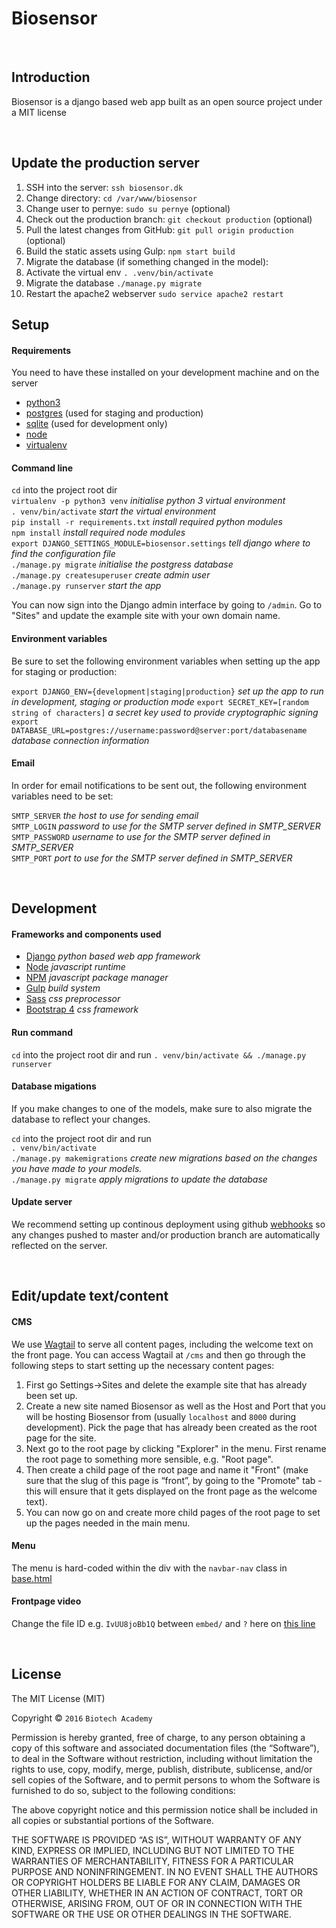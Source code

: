 # Biosensor

&nbsp;

## Introduction

Biosensor is a django based web app built as an open source project under a MIT license

&nbsp;

## Update the production server

1. SSH into the server: `ssh biosensor.dk`
2. Change directory: `cd /var/www/biosensor`
3. Change user to pernye: `sudo su pernye` (optional)
4. Check out the production branch: `git checkout production` (optional)
5. Pull the latest changes from GitHub: `git pull origin production` (optional)
6. Build the static assets using Gulp: `npm start build`
7. Migrate the database (if something changed in the model):
  1. Activate the virtual env `. .venv/bin/activate`
  2. Migrate the database `./manage.py migrate`
8. Restart the apache2 webserver `sudo service apache2 restart`


## Setup  

#### Requirements  
You need to have these installed on your development machine and on the server
- [python3](https://www.python.org)  
- [postgres](https://www.postgresql.org) (used for staging and production)
- [sqlite](https://www.sqlite.org/) (used for development only)
- [node](https://nodejs.org/)
- [virtualenv](https://virtualenv.pypa.io/en/stable/)

#### Command line

`cd` into the project root dir  
`virtualenv -p python3 venv` *initialise python 3 virtual environment*  
`. venv/bin/activate` *start the virtual environment*  
`pip install -r requirements.txt` *install required python modules*  
`npm install` *install required node modules*  
`export DJANGO_SETTINGS_MODULE=biosensor.settings` *tell django where to find the configuration file*  
`./manage.py migrate` *initialise the postgress database*  
`./manage.py createsuperuser` *create admin user*  
`./manage.py runserver` *start the app*  

You can now sign into the Django admin interface by going to `/admin`. Go to "Sites" and update the example site with your own domain name.

#### Environment variables

Be sure to set the following environment variables when setting up the app for staging or production:

`export DJANGO_ENV={development|staging|production}` *set up the app to run in development, staging or production mode*
`export SECRET_KEY=[random string of characters]` *a secret key used to provide cryptographic signing*  
`export DATABASE_URL=postgres://username:password@server:port/databasename` *database connection information*

#### Email

In order for email notifications to be sent out, the following environment variables need to be set:

`SMTP_SERVER` *the host to use for sending email*  
`SMTP_LOGIN` *password to use for the SMTP server defined in SMTP_SERVER*  
`SMTP_PASSWORD` *username to use for the SMTP server defined in SMTP_SERVER*  
`SMTP_PORT` *port to use for the SMTP server defined in SMTP_SERVER*  

&nbsp;

## Development

#### Frameworks and components used
- [Django](https://www.djangoproject.com) *python based web app framework*
- [Node](https://nodejs.org/) *javascript runtime*
- [NPM](https://www.npmjs.com) *javascript package manager*
- [Gulp](http://gulpjs.com) *build system*
- [Sass](http://sass-lang.com) *css preprocessor*
- [Bootstrap 4](http://v4-alpha.getbootstrap.com) *css framework*

#### Run command

`cd` into the project root dir and run
`. venv/bin/activate && ./manage.py runserver`

#### Database migations

If you make changes to one of the models, make sure to also migrate the database to reflect your changes.

`cd` into the project root dir and run  
`. venv/bin/activate`  
`./manage.py makemigrations` *create new migrations based on the changes you have made to your models.*  
`./manage.py migrate` *apply migrations to update the database*  

#### Update server

We recommend setting up continous deployment using github [webhooks](https://developer.github.com/webhooks/) so any changes pushed to master and/or production branch are automatically reflected on the server.

&nbsp;

## Edit/update text/content

#### CMS

We use [Wagtail](wagtail.io) to serve all content pages, including the welcome text on the front page. You can access Wagtail at `/cms` and then go through the following steps to start setting up the necessary content pages:

1. First go Settings->Sites and delete the example site that has already been set up.
2. Create a new site named Biosensor as well as the Host and Port that you will be hosting Biosensor from (usually `localhost` and `8000` during development). Pick the page that has already been created as the root page for the site.
3. Next go to the root page by clicking "Explorer" in the menu. First rename the root page to something more sensible, e.g. "Root page".
4. Then create a child page of the root page and name it "Front" (make sure that the slug of this page is “front”, by going to the  "Promote" tab - this will ensure that it gets displayed on the front page as the welcome text).
5. You can now go on and create more child pages of the root page to set up the pages needed in the main menu.

#### Menu

The menu is hard-coded within the div with the `navbar-nav` class in [base.html](https://github.com/Socialsquare/biosensor/blob/master/biosensor/templates/base.html)

#### Frontpage video

Change the file ID e.g. `IvUU8joBb1Q` between `embed/` and `?` here on [this line](https://github.com/Socialsquare/biosensor/blob/master/biosensor/templates/index.html#L16)

&nbsp;

## License

The MIT License (MIT)

Copyright © `2016` `Biotech Academy`

Permission is hereby granted, free of charge, to any person
obtaining a copy of this software and associated documentation
files (the “Software”), to deal in the Software without
restriction, including without limitation the rights to use,
copy, modify, merge, publish, distribute, sublicense, and/or sell
copies of the Software, and to permit persons to whom the
Software is furnished to do so, subject to the following
conditions:

The above copyright notice and this permission notice shall be
included in all copies or substantial portions of the Software.

THE SOFTWARE IS PROVIDED “AS IS”, WITHOUT WARRANTY OF ANY KIND,
EXPRESS OR IMPLIED, INCLUDING BUT NOT LIMITED TO THE WARRANTIES
OF MERCHANTABILITY, FITNESS FOR A PARTICULAR PURPOSE AND
NONINFRINGEMENT. IN NO EVENT SHALL THE AUTHORS OR COPYRIGHT
HOLDERS BE LIABLE FOR ANY CLAIM, DAMAGES OR OTHER LIABILITY,
WHETHER IN AN ACTION OF CONTRACT, TORT OR OTHERWISE, ARISING
FROM, OUT OF OR IN CONNECTION WITH THE SOFTWARE OR THE USE OR
OTHER DEALINGS IN THE SOFTWARE.
